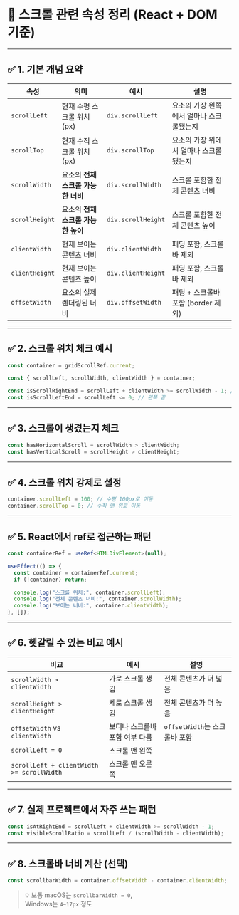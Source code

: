 # 📜 스크롤 관련 속성 정리 (React + DOM 기준)

---

## ✅ 1. 기본 개념 요약

| 속성           | 의미                               | 예시               | 설명                                     |
| -------------- | ---------------------------------- | ------------------ | ---------------------------------------- |
| `scrollLeft`   | 현재 수평 스크롤 위치(px)          | `div.scrollLeft`   | 요소의 가장 왼쪽에서 얼마나 스크롤됐는지 |
| `scrollTop`    | 현재 수직 스크롤 위치(px)          | `div.scrollTop`    | 요소의 가장 위에서 얼마나 스크롤됐는지   |
| `scrollWidth`  | 요소의 **전체 스크롤 가능한 너비** | `div.scrollWidth`  | 스크롤 포함한 전체 콘텐츠 너비           |
| `scrollHeight` | 요소의 **전체 스크롤 가능한 높이** | `div.scrollHeight` | 스크롤 포함한 전체 콘텐츠 높이           |
| `clientWidth`  | 현재 보이는 콘텐츠 너비            | `div.clientWidth`  | 패딩 포함, 스크롤바 제외                 |
| `clientHeight` | 현재 보이는 콘텐츠 높이            | `div.clientHeight` | 패딩 포함, 스크롤바 제외                 |
| `offsetWidth`  | 요소의 실제 렌더링된 너비          | `div.offsetWidth`  | 패딩 + 스크롤바 포함 (border 제외)       |

---

## ✅ 2. 스크롤 위치 체크 예시

```ts
const container = gridScrollRef.current;

const { scrollLeft, scrollWidth, clientWidth } = container;

const isScrollRightEnd = scrollLeft + clientWidth >= scrollWidth - 1; // 오른쪽 끝
const isScrollLeftEnd = scrollLeft <= 0; // 왼쪽 끝
```

---

## ✅ 3. 스크롤이 생겼는지 체크

```ts
const hasHorizontalScroll = scrollWidth > clientWidth;
const hasVerticalScroll = scrollHeight > clientHeight;
```

---

## ✅ 4. 스크롤 위치 강제로 설정

```ts
container.scrollLeft = 100; // 수평 100px로 이동
container.scrollTop = 0; // 수직 맨 위로 이동
```

---

## ✅ 5. React에서 ref로 접근하는 패턴

```ts
const containerRef = useRef<HTMLDivElement>(null);

useEffect(() => {
  const container = containerRef.current;
  if (!container) return;

  console.log("스크롤 위치:", container.scrollLeft);
  console.log("전체 콘텐츠 너비:", container.scrollWidth);
  console.log("보이는 너비:", container.clientWidth);
}, []);
```

---

## ✅ 6. 헷갈릴 수 있는 비교 예시

| 비교                                      | 예시                           | 설명                          |
| ----------------------------------------- | ------------------------------ | ----------------------------- |
| `scrollWidth > clientWidth`               | 가로 스크롤 생김               | 전체 콘텐츠가 더 넓음         |
| `scrollHeight > clientHeight`             | 세로 스크롤 생김               | 전체 콘텐츠가 더 높음         |
| `offsetWidth` vs `clientWidth`            | 보더나 스크롤바 포함 여부 다름 | `offsetWidth`는 스크롤바 포함 |
| `scrollLeft = 0`                          | 스크롤 맨 왼쪽                 |                               |
| `scrollLeft + clientWidth >= scrollWidth` | 스크롤 맨 오른쪽               |                               |

---

## ✅ 7. 실제 프로젝트에서 자주 쓰는 패턴

```ts
const isAtRightEnd = scrollLeft + clientWidth >= scrollWidth - 1;
const visibleScrollRatio = scrollLeft / (scrollWidth - clientWidth);
```

---

## ✅ 8. 스크롤바 너비 계산 (선택)

```ts
const scrollbarWidth = container.offsetWidth - container.clientWidth;
```

> 💡 보통 macOS는 `scrollbarWidth = 0`,  
> Windows는 `4~17px` 정도
